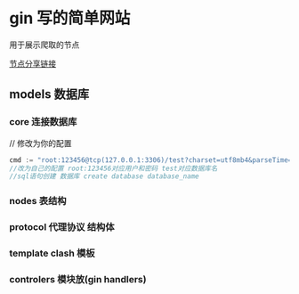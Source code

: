 # gin 写的简单网站
用于展示爬取的节点

[节点分享链接](https://github.com/sanzhang007/node_free)
## models 数据库
### core 连接数据库
// 修改为你的配置
```go
cmd := "root:123456@tcp(127.0.0.1:3306)/test?charset=utf8mb4&parseTime=True&loc=Local" 
//改为自己的配置 root:123456对应用户和密码 test对应数据库名
//sql语句创建 数据库 create database database_name
```
### nodes 表结构

### protocol 代理协议 结构体

### template clash 模板

### controlers 模块放(gin handlers)

